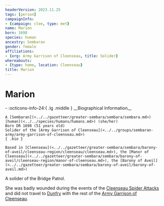 ```yaml
---
headerVersion: 2023.11.25
tags: [person]
campaignInfo:
- {campaign: clee, type: met}
name: Marion
born: 1698
species: human
ancestry: Sembaran
gender: female
affiliations:
- {org: Army Garrison of Cleenseau, title: Solider}
whereabouts:
- {type: home, location: Cleenseau}
title: Marion
---
```

# Marion
<div class="grid cards ext-narrow-margin ext-one-column" markdown>
- :octicons-info-24:{ .lg .middle } __Biographical Information__

    A [Sembaran](<../../gazetteer/greater-sembara/sembara/sembara.md>) [human](<../../species/humans/humans.md>) (she/her)  
    Born DR 1698 (51 years old)  
    Solider of the [Army Garrison of Cleenseau](<../../groups/sembaran-army/army-garrison-of-cleenseau.md>)  
    { .bio }

    Based in [Cleenseau](<../../gazetteer/greater-sembara/sembara/barony-of-aveil/cleenseau-region/cleenseau/cleenseau.md>), the [Manor of Cleenseau](<../../gazetteer/greater-sembara/sembara/barony-of-aveil/cleenseau-region/manor-of-cleenseau.md>), the [Barony of Aveil](<../../gazetteer/greater-sembara/sembara/barony-of-aveil/barony-of-aveil.md>)
</div>


A solider of the Bridge Patrol.


She was badly wounded during the events of the [Cleenseau Spider Attacks](<../../events/1700s/1719/10/cleenseau-spider-attacks.md>) and did not travel to [Dunfry](<../../gazetteer/greater-sembara/sembara/western-marches/dunfry.md>) with the rest of the [Army Garrison of Cleenseau](<../../groups/sembaran-army/army-garrison-of-cleenseau.md>). 


